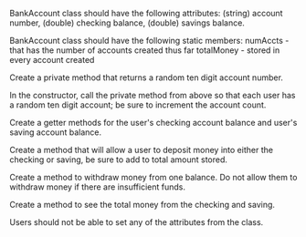 BankAccount class should have the following attributes: (string) account number, (double) checking balance, (double) savings balance.

BankAccount class should have the following static members:
numAccts - that has the number of accounts created thus far
totalMoney - stored in every account created

Create a private method that returns a random ten digit account number.

In the constructor, call the private method from above so that each user has a random ten digit account; be sure to increment the account count.

Create a getter methods for the user's checking account balance and user's saving account balance.

Create a method that will allow a user to deposit money into either the checking or saving, be sure to add to total amount stored.

Create a method to withdraw money from one balance. Do not allow them to withdraw money if there are insufficient funds.

Create a method to see the total money from the checking and saving.

Users should not be able to set any of the attributes from the class.
